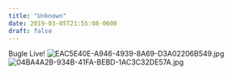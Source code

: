 ```yaml
---
title: "Unknown"
date: 2019-03-05T21:55:08-0600
draft: false
---
```


Bugle Live! ![EAC5E40E-A946-4939-8A69-D3A02206B549.jpg](http://ianwhitney.micro.blog/uploads/2019/29ad166252.jpg) ![04BA4A2B-934B-41FA-BEBD-1AC3C32DE57A.jpg](http://ianwhitney.micro.blog/uploads/2019/ef53d61e83.jpg)
